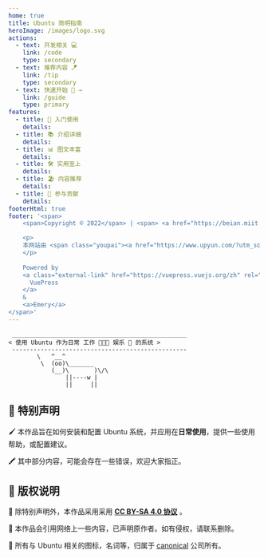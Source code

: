 ```yaml
---
home: true
title: Ubuntu 简明指南
heroImage: /images/logo.svg
actions:
  - text: 开发相关 💻
    link: /code
    type: secondary
  - text: 推荐内容 🪁
    link: /tip
    type: secondary
  - text: 快速开始 👏 →
    link: /guide
    type: primary
features:
  - title: 🌱 入门使用
    details: 
  - title: 📚 介绍详细
    details: 
  - title: 📊 图文丰富
    details: 
  - title: 🛠 实用至上
    details: 
  - title: 🏖 内容推荐
    details: 
  - title: 🙌 参与贡献
    details: 
footerHtml: true
footer: '<span>
    <span>Copyright © 2022</span> | <span> <a href="https://beian.miit.gov.cn/" target="_blank" rel="nofollow noopener">赣ICP备19004365号-3</a> </span>

    <p>
    本网站由 <span class="youpai"><a href="https://www.upyun.com/?utm_source=lianmeng&utm_medium=referral" target="_black"><img style="width: 23px; vertical-align: middle;" src="images/youpai.svg"/> 又拍云 </a> 提供 CDN 加速</span>
    </p>
    
    Powered by
    <a class="external-link" href="https://vuepress.vuejs.org/zh" rel="noopener noreferrer" target="_blank">
      VuePress
    </a>
    &
    <a>Emery</a>
</span>'
---
```


```:no-line-numbers
 _________________________________________________
< 使用 Ubuntu 作为日常 工作 🧑🏻‍💻 娱乐 🍿 的系统 >
 -------------------------------------------------
        \   ^__^
         \  (oo)\_______
            (__)\       )\/\
                ||----w |
                ||     ||
```

## 🎈 特别声明

🖌 本作品旨在如何安装和配置 Ubuntu 系统，并应用在**日常使用**，提供一些使用帮助，或配置建议。

🖍 其中部分内容，可能会存在一些错误，欢迎大家指正。


## 📖 版权说明

📙 除特别声明外，本作品采用采用 **[CC BY-SA 4.0 协议](https://creativecommons.org/licenses/by-sa/4.0/deed.zh)** 。

📗 本作品会引用网络上一些内容，已声明原作者。如有侵权，请联系删除。

📘 所有与 Ubuntu 相关的图标，名词等，归属于 [canonical](https://canonical.com/) 公司所有。
